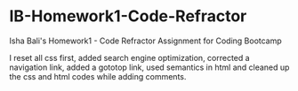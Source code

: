 # IB-Homework1-Code-Refractor
Isha Bali's Homework1 - Code Refractor Assignment for Coding Bootcamp

I reset all css first, added search engine optimization, corrected a navigation link,  added a gototop link, used semantics in html and cleaned up the css and html codes while adding comments.
